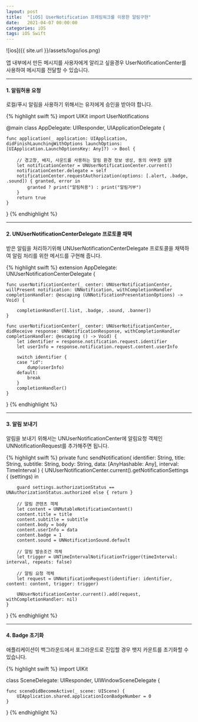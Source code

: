 ```yaml
---
layout: post
title:  "[iOS] UserNotification 프레임워크를 이용한 알림구현"
date:   2021-04-07 00:00:00
categories: iOS
tags: iOS Swift
---
```


![ios]({{ site.url }}/assets/logo/ios.png)

앱 내부에서 만든 메시지를 사용자에게 알리고 싶을경우 
UserNotificationCenter를 사용하여 메시지를 전달할 수 있습니다.

***

#### 1. 알림허용 요청

로컬/푸시 알림을 사용하기 위해서는 유저에게 승인을 받아야 합니다.

{% highlight swift %}
import UIKit
import UserNotifications

@main
class AppDelegate: UIResponder, UIApplicationDelegate {

    func application(_ application: UIApplication, didFinishLaunchingWithOptions launchOptions: [UIApplication.LaunchOptionsKey: Any]?) -> Bool {
        
        // 경고창, 배지, 사운드를 사용하는 알림 환경 정보 생성, 동의 여부창 실행
        let notificationCenter = UNUserNotificationCenter.current()
        notificationCenter.delegate = self
        notificationCenter.requestAuthorization(options: [.alert, .badge, .sound]) { granted, error in
            granted ? print("알림허용") : print("알림거부")
        }
        return true
    }
}
{% endhighlight %}
***

#### 2. UNUserNotificationCenterDelegate 프로토콜 채택

받은 알림을 처리하기위해 UNUserNotificationCenterDelegate 프로토콜을 채택하여
알림 처리를 위한 메서드를 구현해 줍니다.

{% highlight swift %}
extension AppDelegate: UNUserNotificationCenterDelegate {

    func userNotificationCenter(_ center: UNUserNotificationCenter, willPresent notification: UNNotification, withCompletionHandler completionHandler: @escaping (UNNotificationPresentationOptions) -> Void) {
        
        completionHandler([.list, .badge, .sound, .banner])
    }
    
    func userNotificationCenter(_ center: UNUserNotificationCenter, didReceive response: UNNotificationResponse, withCompletionHandler completionHandler: @escaping () -> Void) {
        let identifier = response.notification.request.identifier
        let userInfo = response.notification.request.content.userInfo
        
        switch identifier {
        case "id":
            dump(userInfo)
        default:
            break
        }
        completionHandler()
    }
}
{% endhighlight %}

***

#### 3. 알림 보내기

알림을 보내기 위해서는
UNUserNotificationCenter에 알림요청 객체인 UNNotificationRequest를 추가해주면 됩니다.

{% highlight swift %}
private func sendNotification(
    identifier: String,
    title: String,
    subtitle: String,
    body: String,
    data: [AnyHashable: Any],
    interval: TimeInterval
) {
    UNUserNotificationCenter.current().getNotificationSettings { (settings) in
        
        guard settings.authorizationStatus == UNAuthorizationStatus.authorized else { return }

        // 알림 콘텐츠 객체
        let content = UNMutableNotificationContent()
        content.title = title
        content.subtitle = subtitle
        content.body = body
        content.userInfo = data
        content.badge = 1
        content.sound = UNNotificationSound.default

        // 알림 발송조건 객체
        let trigger = UNTimeIntervalNotificationTrigger(timeInterval: interval, repeats: false)

        // 알림 요청 객체
        let request = UNNotificationRequest(identifier: identifier, content: content, trigger: trigger)

        UNUserNotificationCenter.current().add(request, withCompletionHandler: nil)
    }
}
{% endhighlight %}

***

#### 4. Badge 초기화

애플리케이션이 백그라운드에서 포그라운드로 진입할 경우 뱃지 카운트를 초기화할 수 있습니다.

{% highlight swift %}
import UIKit

class SceneDelegate: UIResponder, UIWindowSceneDelegate {

    func sceneDidBecomeActive(_ scene: UIScene) {
        UIApplication.shared.applicationIconBadgeNumber = 0
    }
}
{% endhighlight %}